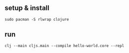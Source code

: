 
## setup & install
```
sudo pacman -S rlwrap clojure
```

## run
```
clj --main cljs.main --compile hello-world.core --repl
```
